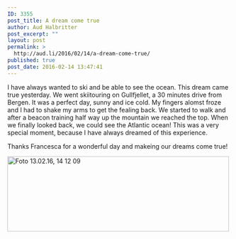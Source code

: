 ```yaml
---
ID: 3355
post_title: A dream come true
author: Aud Halbritter
post_excerpt: ""
layout: post
permalink: >
  http://aud.li/2016/02/14/a-dream-come-true/
published: true
post_date: 2016-02-14 13:47:41
---
```

I have always wanted to ski and be able to see the ocean. This dream came true yesterday. We went skiitouring on Gullfjellet, a 30 minutes drive from Bergen. It was a perfect day, sunny and ice cold. My fingers alomst froze and I had to shake my arms to get the fealing back. We started to walk and after a beacon training half way up the mountain we reached the top. When we finally looked back, we could see the Atlantic ocean! This was a very special moment, because I have always dreamed of this experience.

Thanks Francesca for a wonderful day and makeing our dreams come true!

<a href="http://aud.li/wp-content/uploads/2016/02/Foto-13.02.16-14-12-09.jpg" rel="attachment wp-att-3356"><img class="alignnone wp-image-3356 size-medium" src="http://aud.li/wp-content/uploads/2016/02/Foto-13.02.16-14-12-09-500x169.jpg" alt="Foto 13.02.16, 14 12 09" width="500" height="169" /></a>